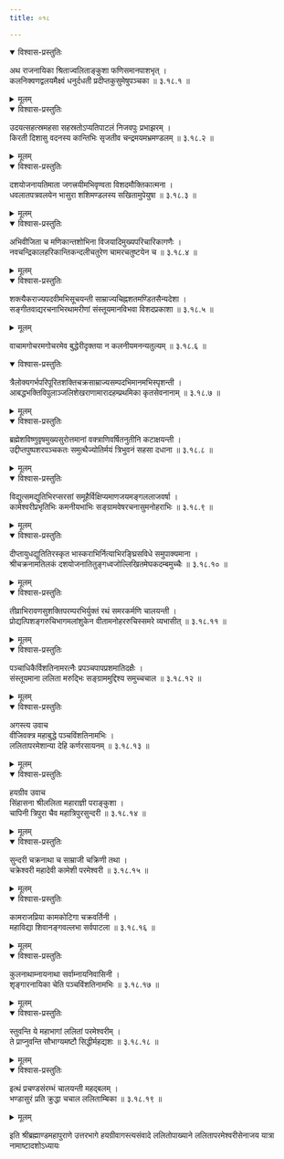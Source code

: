 ```yaml
---
title: ०१८

---
```


<details open><summary>विश्वास-प्रस्तुतिः</summary>

अथ राजनायिका श्रिताज्वलिताङ्कुशा फणिसमानपाशभृत् ।  
कलनिक्वणद्वलयमैक्ष्वं धनुर्दधती प्रदीप्तकुसुमेषुपञ्चका ॥ ३.१८.१ ॥
</details>

<details><summary>मूलम्</summary>

अथ राजनायिका श्रिताज्वलिताङ्कुशा फणिसमानपाशभृत् ।  
कलनिक्वणद्वलयमैक्ष्वं धनुर्दधती प्रदीप्तकुसुमेषुपञ्चका ॥ ३.१८.१ ॥
</details>
  

<details open><summary>विश्वास-प्रस्तुतिः</summary>

उदयत्सहत्स्रमहसा सहस्रतोऽप्यतिपाटलं निजवपुः प्रभाझरम् ।  
किरती दिशासु वदनस्य कान्तिभिः सृजतीव चन्द्रमयमभ्रमण्डलम् ॥ ३.१८.२ ॥
</details>

<details><summary>मूलम्</summary>

उदयत्सहत्स्रमहसा सहस्रतोऽप्यतिपाटलं निजवपुः प्रभाझरम् ।  
किरती दिशासु वदनस्य कान्तिभिः सृजतीव चन्द्रमयमभ्रमण्डलम् ॥ ३.१८.२ ॥
</details>
  

<details open><summary>विश्वास-प्रस्तुतिः</summary>

दशयोजनायतिमाता जगत्त्रयीमभिवृण्वता विशदमौक्तिकात्मना ।  
धवलातपत्रवलयेन भासुरा शशिमण्डलस्य सखितामुपेयुषा ॥ ३.१८.३ ॥
</details>

<details><summary>मूलम्</summary>

दशयोजनायतिमाता जगत्त्रयीमभिवृण्वता विशदमौक्तिकात्मना ।  
धवलातपत्रवलयेन भासुरा शशिमण्डलस्य सखितामुपेयुषा ॥ ३.१८.३ ॥
</details>
  

<details open><summary>विश्वास-प्रस्तुतिः</summary>

अभिवीजिता च मणिकान्तशोभिना विजयादिमुख्यपरिचारिकागणैः ।  
नवचन्द्रिकालहरिकान्तिकन्दलीचतुरेण चामरचतुष्टयेन च ॥ ३.१८.४ ॥
</details>

<details><summary>मूलम्</summary>

अभिवीजिता च मणिकान्तशोभिना विजयादिमुख्यपरिचारिकागणैः ।  
नवचन्द्रिकालहरिकान्तिकन्दलीचतुरेण चामरचतुष्टयेन च ॥ ३.१८.४ ॥
</details>
  

<details open><summary>विश्वास-प्रस्तुतिः</summary>

शक्त्यैकराज्यपदवीमभिसूचयन्ती साम्राज्यचिह्नशतमण्डितसैन्यदेशा ।  
सङ्गीतवाद्यरचनाभिरथामरीणां संस्तूयमानविभवा विशदप्रकाशा ॥ ३.१८.५ ॥
</details>

<details><summary>मूलम्</summary>

शक्त्यैकराज्यपदवीमभिसूचयन्ती साम्राज्यचिह्नशतमण्डितसैन्यदेशा ।  
सङ्गीतवाद्यरचनाभिरथामरीणां संस्तूयमानविभवा विशदप्रकाशा ॥ ३.१८.५ ॥
</details>
  
वाचामगोचरमगोचरमेव बुद्धेरीदृक्तया न कलनीयमनन्यतुल्यम् ॥ ३.१८.६ ॥  
  

<details open><summary>विश्वास-प्रस्तुतिः</summary>

त्रैलोक्यगर्भपरिपूरितशक्तिचक्रसाम्राज्यसम्पदभिमानमभिस्पृशन्ती ।  
आबद्धभक्तिविपुलाञ्जलिशेखराणामारादहम्प्रथमिका कृतसेवनानाम् ॥ ३.१८.७ ॥
</details>

<details><summary>मूलम्</summary>

त्रैलोक्यगर्भपरिपूरितशक्तिचक्रसाम्राज्यसम्पदभिमानमभिस्पृशन्ती ।  
आबद्धभक्तिविपुलाञ्जलिशेखराणामारादहम्प्रथमिका कृतसेवनानाम् ॥ ३.१८.७ ॥
</details>
  

<details open><summary>विश्वास-प्रस्तुतिः</summary>

ब्रह्मेशविष्णुवृषमुख्यसुरोत्तमानां वक्त्राणिवर्षितनुतीनि कटाक्षयन्ती ।  
उद्दीप्तपुष्पशरपञ्चकतः समुत्थैज्योतिर्मयं त्रिभुवनं सहसा दधाना ॥ ३.१८.८ ॥
</details>

<details><summary>मूलम्</summary>

ब्रह्मेशविष्णुवृषमुख्यसुरोत्तमानां वक्त्राणिवर्षितनुतीनि कटाक्षयन्ती ।  
उद्दीप्तपुष्पशरपञ्चकतः समुत्थैज्योतिर्मयं त्रिभुवनं सहसा दधाना ॥ ३.१८.८ ॥
</details>
  

<details open><summary>विश्वास-प्रस्तुतिः</summary>

विद्युत्समद्युतिभिरप्सरसां समूहैर्विक्षिप्यमाणजयमङ्गललाजवर्षा ।  
कामेश्वरीप्रभृतिभिः कमनीयभाभिः सङ्ग्रामवेषरचनासुमनोहराभिः ॥ ३.१८.९ ॥
</details>

<details><summary>मूलम्</summary>

विद्युत्समद्युतिभिरप्सरसां समूहैर्विक्षिप्यमाणजयमङ्गललाजवर्षा ।  
कामेश्वरीप्रभृतिभिः कमनीयभाभिः सङ्ग्रामवेषरचनासुमनोहराभिः ॥ ३.१८.९ ॥
</details>
  

<details open><summary>विश्वास-प्रस्तुतिः</summary>

दीप्तायुधद्युतितिरस्कृत भास्कराभिर्नित्याभिरङ्घ्रिसविधे समुपाक्यमाना ।  
श्रीचक्रनामतिलकं दशयोजनातितुङ्गध्वजोल्लिखितमेघकदम्बमुच्चैः ॥ ३.१८.१० ॥
</details>

<details><summary>मूलम्</summary>

दीप्तायुधद्युतितिरस्कृत भास्कराभिर्नित्याभिरङ्घ्रिसविधे समुपाक्यमाना ।  
श्रीचक्रनामतिलकं दशयोजनातितुङ्गध्वजोल्लिखितमेघकदम्बमुच्चैः ॥ ३.१८.१० ॥
</details>
  

<details open><summary>विश्वास-प्रस्तुतिः</summary>

तीव्राभिरावणसुशक्तिपरम्परभिर्युक्तं रथं समरकर्मणि चालयन्ती ।  
प्रोद्यत्पिशङ्गरुचिभागमलांशुकेन वीतामनोहररुचिस्समरे व्यभासीत् ॥ ३.१८.११ ॥
</details>

<details><summary>मूलम्</summary>

तीव्राभिरावणसुशक्तिपरम्परभिर्युक्तं रथं समरकर्मणि चालयन्ती ।  
प्रोद्यत्पिशङ्गरुचिभागमलांशुकेन वीतामनोहररुचिस्समरे व्यभासीत् ॥ ३.१८.११ ॥
</details>
  

<details open><summary>विश्वास-प्रस्तुतिः</summary>

पञ्चाधिकैर्विशतिनामरत्नैः प्रपञ्चपापप्रशमातिदक्षैः ।  
संस्तूयमाना ललिता मरुद्भिः सङ्ग्राममुद्दिश्य समुच्चचाल ॥ ३.१८.१२ ॥
</details>

<details><summary>मूलम्</summary>

पञ्चाधिकैर्विशतिनामरत्नैः प्रपञ्चपापप्रशमातिदक्षैः ।  
संस्तूयमाना ललिता मरुद्भिः सङ्ग्राममुद्दिश्य समुच्चचाल ॥ ३.१८.१२ ॥
</details>
  

<details open><summary>विश्वास-प्रस्तुतिः</summary>

अगस्त्य उवाच  
वीजिवक्त्र महाबुद्धे पञ्चविंशतिनामभिः ।  
ललितापरमेशान्या देहि कर्णरसायनम् ॥ ३.१८.१३ ॥
</details>

<details><summary>मूलम्</summary>

अगस्त्य उवाच  
वीजिवक्त्र महाबुद्धे पञ्चविंशतिनामभिः ।  
ललितापरमेशान्या देहि कर्णरसायनम् ॥ ३.१८.१३ ॥
</details>
  

<details open><summary>विश्वास-प्रस्तुतिः</summary>

हयग्रीव उवाच  
सिंहासना श्रीललिता महाराज्ञी पराङ्कुशा ।  
चापिनी त्रिपुरा चैव महात्रिपुरसुन्दरी ॥ ३.१८.१४ ॥
</details>

<details><summary>मूलम्</summary>

हयग्रीव उवाच  
सिंहासना श्रीललिता महाराज्ञी पराङ्कुशा ।  
चापिनी त्रिपुरा चैव महात्रिपुरसुन्दरी ॥ ३.१८.१४ ॥
</details>
  

<details open><summary>विश्वास-प्रस्तुतिः</summary>

सुन्दरी चक्रनाथा च साम्राजी चक्रिणी तथा ।  
चक्रेश्वरी महादेवी कामेशी परमेश्वरी ॥ ३.१८.१५ ॥
</details>

<details><summary>मूलम्</summary>

सुन्दरी चक्रनाथा च साम्राजी चक्रिणी तथा ।  
चक्रेश्वरी महादेवी कामेशी परमेश्वरी ॥ ३.१८.१५ ॥
</details>
  

<details open><summary>विश्वास-प्रस्तुतिः</summary>

कामराजप्रिया कामकोटिगा चक्रवर्तिनी ।  
महाविद्या शिवानङ्गवल्लभा सर्वपाटला ॥ ३.१८.१६ ॥
</details>

<details><summary>मूलम्</summary>

कामराजप्रिया कामकोटिगा चक्रवर्तिनी ।  
महाविद्या शिवानङ्गवल्लभा सर्वपाटला ॥ ३.१८.१६ ॥
</details>
  

<details open><summary>विश्वास-प्रस्तुतिः</summary>

कुलनाथाम्नायनाथा सर्वाम्नायनिवासिनी ।  
शृङ्गारनायिका चेति पञ्चविंशतिनामभिः ॥ ३.१८.१७ ॥
</details>

<details><summary>मूलम्</summary>

कुलनाथाम्नायनाथा सर्वाम्नायनिवासिनी ।  
शृङ्गारनायिका चेति पञ्चविंशतिनामभिः ॥ ३.१८.१७ ॥
</details>
  

<details open><summary>विश्वास-प्रस्तुतिः</summary>

स्तुवन्ति ये महाभागां ललितां परमेश्वरीम् ।  
ते प्राप्नुवन्ति सौभाग्यमष्टौ सिद्धीर्महद्यशः ॥ ३.१८.१८ ॥
</details>

<details><summary>मूलम्</summary>

स्तुवन्ति ये महाभागां ललितां परमेश्वरीम् ।  
ते प्राप्नुवन्ति सौभाग्यमष्टौ सिद्धीर्महद्यशः ॥ ३.१८.१८ ॥
</details>
  

<details open><summary>विश्वास-प्रस्तुतिः</summary>

इत्थं प्रचण्डसंरम्भं चालयन्ती महद्बलम् ।  
भण्डासुरं प्रति क्रुद्धा चचाल ललिताम्बिका ॥ ३.१८.१९ ॥
</details>

<details><summary>मूलम्</summary>

इत्थं प्रचण्डसंरम्भं चालयन्ती महद्बलम् ।  
भण्डासुरं प्रति क्रुद्धा चचाल ललिताम्बिका ॥ ३.१८.१९ ॥
</details>
  
इति श्रीब्रह्माण्डमहापुराणे उत्तरभागे हयग्रीवागस्त्यसंवादे ललितोपाख्याने ललितापरमेश्वरीसेनाजय यात्रा नामाष्टादशोऽध्यायः